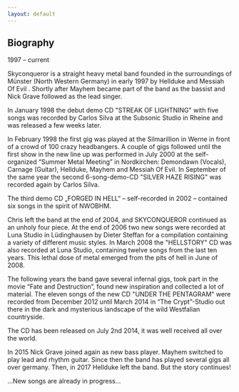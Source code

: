 ```yaml
---
layout: default
---
```


Biography
---

1997 – current

Skyconqueror is a straight heavy metal band founded in the surroundings of M&uuml;nster (North
Western Germany) in early 1997 by Hellduke  and Messiah Of Evil . Shortly after Mayhem
became part of the band as the bassist and Nick Grave followed as the lead
singer.

In January 1998 the debut demo CD "STREAK OF LIGHTNING" with five songs was
recorded by Carlos Silva at the Subsonic Studio in Rheine and was released a few weeks
later.

In February 1998 the first gig was played at the Silmarillion in Werne in front of a crowd of
100 crazy headbangers. A couple of gigs followed until the first show in the new line up was
performed in July 2000 at the self-organized “Summer Metal Meeting” in Nordkirchen:
Demondawn (Vocals), Carnage (Guitar), Hellduke, Mayhem and Messiah Of Evil.
In September of the same year the second 6-song-demo-CD "SILVER HAZE RISING" was
recorded again by Carlos Silva.

The third demo CD „FORGED IN HELL“ – self-recorded in 2002 – contained six songs in the
spirit of NWOBHM.

Chris left the band at the end of 2004, and SKYCONQUEROR continued as an unholy four
piece. At the end of 2006 two new songs were recorded at Luna Studio in L&uuml;dinghausen by
Dieter Steffan for a compilation containing a variety of different music styles.
In March 2008 the "HELLSTORY" CD was also recorded at Luna Studio, containing twelve
songs from the last ten years. This lethal dose of metal emerged from the pits of hell in June
of 2008.

The following years the band gave several infernal gigs, took part in the movie “Fate and
Destruction”, found new inspiration and collected a lot of material.
The eleven songs of the new CD "UNDER THE PENTAGRAM" were recorded from
December 2012 until March 2014 in “The Crypt”-Studio out there in the dark and mysterious
landscape of the wild Westfalian countryside.

The CD has been released on July 2nd 2014, it was well received all over the world.

In 2015 Nick Grave joined again as new bass player. Mayhem switched to play lead and rhythm
guitar. Since then the band has played several gigs all over germany.
Then, in 2017 Hellduke left the band. But the story continues!

...New songs are already in progress...
